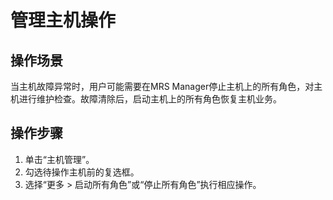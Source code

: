 # 管理主机操作<a name="mrs_01_0254"></a>

## 操作场景<a name="zh-cn_topic_0035251709_section3187610019597"></a>

当主机故障异常时，用户可能需要在MRS Manager停止主机上的所有角色，对主机进行维护检查。故障清除后，启动主机上的所有角色恢复主机业务。

## 操作步骤<a name="zh-cn_topic_0035251709_section63249402195936"></a>

1.  单击“主机管理”。
2.  勾选待操作主机前的复选框。
3.  选择“更多 \> 启动所有角色”或“停止所有角色”执行相应操作。

